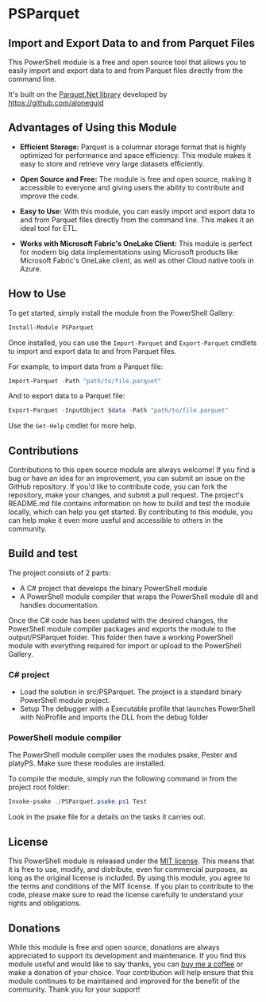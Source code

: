 # PSParquet

## Import and Export Data to and from Parquet Files  
   
This PowerShell module is a free and open source tool that allows you to easily import and export data to and from Parquet files directly from the command line.


It's built on the [Parquet.Net library](https://github.com/aloneguid/parquet-dotnet) developed by https://github.com/aloneguid
   
## Advantages of Using this Module  
   
- **Efficient Storage:** Parquet is a columnar storage format that is highly optimized for performance and space efficiency. This module makes it easy to store and retrieve very large datasets efficiently.  
   
- **Open Source and Free:** The module is free and open source, making it accessible to everyone and giving users the ability to contribute and improve the code.  
   
- **Easy to Use:** With this module, you can easily import and export data to and from Parquet files directly from the command line. This makes it an ideal tool for ETL.  
   
- **Works with Microsoft Fabric's OneLake Client:** This module is perfect for modern big data implementations using Microsoft products like Microsoft Fabric's OneLake client, as well as other Cloud native tools in Azure.  
   
## How to Use  
   
To get started, simply install the module from the PowerShell Gallery:  
   
```powershell  
Install-Module PSParquet  
```  
   
Once installed, you can use the `Import-Parquet` and `Export-Parquet` cmdlets to import and export data to and from Parquet files.   
  
For example, to import data from a Parquet file:  
   
```powershell  
Import-Parquet -Path "path/to/file.parquet"  
```  
   
And to export data to a Parquet file:  
   
```powershell  
Export-Parquet -InputObject $data -Path "path/to/file.parquet"  
```

Use the `Get-Help` cmdlet for more help.
   
## Contributions  
   
Contributions to this open source module are always welcome! If you find a bug or have an idea for an improvement, you can submit an issue on the GitHub repository. If you'd like to contribute code, you can fork the repository, make your changes, and submit a pull request. The project's README.md file contains information on how to build and test the module locally, which can help you get started. By contributing to this module, you can help make it even more useful and accessible to others in the community.

## Build and test

The project consists of 2 parts:
* A C# project that develops the binary PowerShell module
* A PowerShell module compiler that wraps the PowerShell module dll and handles documentation.

Once the C# code has been updated with the desired changes, the PowerShell module compiler packages and exports the module to the output/PSParquet folder. This folder then have a working PowerShell module with everything required for import or upload to the PowerShell Gallery.

### C# project

* Load the solution in src/PSParquet. The project is a standard binary PowerShell module project.
* Setup The debugger with a Executable profile that launches PowerShell with NoProfile and imports the DLL from the debug folder

### PowerShell module compiler

The PowerShell module compiler uses the modules psake, Pester and platyPS. Make sure these modules are installed.

To compile the module, simply run the following command in from the project root folder:

```powershell
Invoke-psake ./PSParquet.psake.ps1 Test    
```

Look in the psake file for a details on the tasks it carries out.

## License

This PowerShell module is released under the [MIT license](https://github.com/username/repo/blob/master/LICENSE). This means that it is free to use, modify, and distribute, even for commercial purposes, as long as the original license is included. By using this module, you agree to the terms and conditions of the MIT license. If you plan to contribute to the code, please make sure to read the license carefully to understand your rights and obligations.

## Donations

While this module is free and open source, donations are always appreciated to support its development and maintenance. If you find this module useful and would like to say thanks, you can [buy me a coffee](https://www.buymeacoffee.com/axely) or make a donation of your choice. Your contribution will help ensure that this module continues to be maintained and improved for the benefit of the community. Thank you for your support!